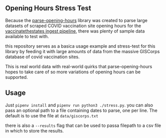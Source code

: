 ## Opening Hours Stress Test

Because the [parse-opening-hours](https://github.com/MoralCode/parse-opening-hours) library was created to parse large datasets of scraped COVID vaccination site opening hours for the [vaccinatethestates ingest pipeline](https://github.com/caVaccineInventory/vaccine-feed-ingest/), there was plenty of sample data available to test with.

this repository serves as a basica usage example and stress-test for this library by feeding it with large amounts of data from the massive GISCorps database of covid vaccination sites.

This is real world data with real-world quirks that parse-opening-hours hopes to take care of so more variations of opening hours can be supported.

## Usage

Just `pipenv install` and `pipenv run python3 ./stress.py`. you can also pass an optional path to a file containing dates to parse, one per line. The default is to use the file at `data/giscorps.txt`

there is also a `--results` flag that can be used to passa  filepath to a csv file in which to store the results.
